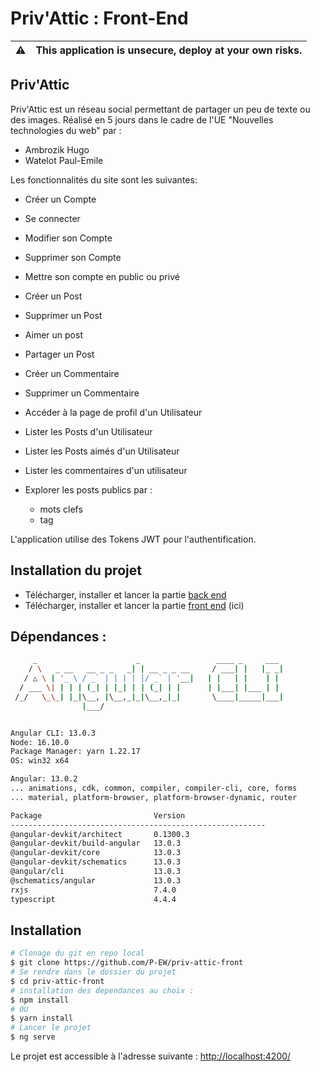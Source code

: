 # Priv'Attic : Front-End

⚠️ | This application is unsecure, deploy at your own risks.
:---: | :---

## Priv'Attic

Priv'Attic est un réseau social permettant de partager un peu de texte ou des images.
Réalisé en 5 jours dans le cadre de l'UE "Nouvelles technologies du web" par :
- Ambrozik Hugo
- Watelot Paul-Emile



Les fonctionnalités du site sont les suivantes:
- Créer un Compte
- Se connecter
- Modifier son Compte
- Supprimer son Compte
- Mettre son compte en public ou privé


- Créer un Post
- Supprimer un Post
- Aimer un post
- Partager un Post


- Créer un Commentaire
- Supprimer un Commentaire

- Accéder à la page de profil d'un Utilisateur
- Lister les Posts d'un Utilisateur
- Lister les Posts aimés d'un Utilisateur
- Lister les commentaires d'un utilisateur
- Explorer les posts publics par :
  - mots clefs
  - tag

L'application utilise des Tokens JWT pour l'authentification.

## Installation du projet
- Télécharger, installer et lancer la partie [back end](https://github.com/P-EW/priv-attic-back)
- Télécharger, installer et lancer la partie [front end](https://github.com/P-EW/priv-attic-front) (ici)

## Dépendances :

```bash
     _                      _                 ____ _     ___
    / \   _ __   __ _ _   _| | __ _ _ __     / ___| |   |_ _|
   / △ \ | '_ \ / _` | | | | |/ _` | '__|   | |   | |    | |
  / ___ \| | | | (_| | |_| | | (_| | |      | |___| |___ | |
 /_/   \_\_| |_|\__, |\__,_|_|\__,_|_|       \____|_____|___|
                |___/


Angular CLI: 13.0.3
Node: 16.10.0
Package Manager: yarn 1.22.17
OS: win32 x64

Angular: 13.0.2
... animations, cdk, common, compiler, compiler-cli, core, forms
... material, platform-browser, platform-browser-dynamic, router

Package                         Version
---------------------------------------------------------
@angular-devkit/architect       0.1300.3
@angular-devkit/build-angular   13.0.3
@angular-devkit/core            13.0.3
@angular-devkit/schematics      13.0.3
@angular/cli                    13.0.3
@schematics/angular             13.0.3
rxjs                            7.4.0
typescript                      4.4.4
```

## Installation
```bash
# Clonage du git en repo local
$ git clone https://github.com/P-EW/priv-attic-front
# Se rendre dans le dossier du projet
$ cd priv-attic-front
# installation des dependances au choix :
$ npm install
# OU
$ yarn install
# Lancer le projet
$ ng serve
```
Le projet est accessible à l'adresse suivante : [http://localhost:4200/](http://localhost:4200/)
